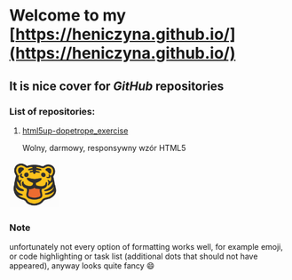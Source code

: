 # Welcome to my [https://heniczyna.github.io/](https://heniczyna.github.io/)
## It is nice cover for *GitHub* repositories
### List of repositories:
1. [html5up-dopetrope_exercise](https://heniczyna.github.io/html5up-dopetrope_exercise/)
   
   Wolny, darmowy, responsywny wzór HTML5

![](/images/private_small_tiger.PNG)

### Note
unfortunately not every option of formatting works well, for example emoji, or code highlighting or task list (additional dots that should not have appeared), anyway looks quite fancy :smile:
